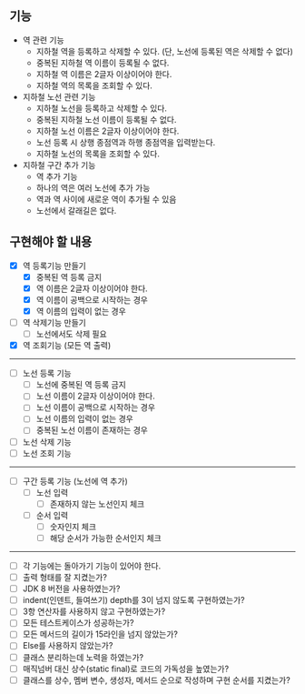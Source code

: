## 기능
- 역 관련 기능
  - 지하철 역을 등록하고 삭제할 수 있다. (단, 노선에 등록된 역은 삭제할 수 없다)
  - 중복된 지하철 역 이름이 등록될 수 없다.
  - 지하철 역 이름은 2글자 이상이어야 한다.
  - 지하철 역의 목록을 조회할 수 있다.
- 지하철 노선 관련 기능
  - 지하철 노선을 등록하고 삭제할 수 있다.
  - 중복된 지하철 노선 이름이 등록될 수 없다.
  - 지하철 노선 이름은 2글자 이상이어야 한다.
  - 노선 등록 시 상행 종점역과 하행 종점역을 입력받는다.
  - 지하철 노선의 목록을 조회할 수 있다.
- 지하철 구간 추가 기능
  - 역 추가 기능
  - 하나의 역은 여러 노선에 추가 가능
  - 역과 역 사이에 새로운 역이 추가될 수 있음
  - 노선에서 갈래길은 없다.

## 구현해야 할 내용
* [X] 역 등록기능 만들기
  * [X] 중복된 역 등록 금지
  * [X] 역 이름은 2글자 이상이어야 한다.
  * [X] 역 이름이 공백으로 시작하는 경우
  * [X] 역 이름의 입력이 없는 경우
* [ ] 역 삭제기능 만들기
  * [ ] 노선에서도 삭제 필요
* [X] 역 조회기능 (모든 역 출력)
<hr>

* [ ] 노선 등록 기능
  * [ ] 노선에 중복된 역 등록 금지
  * [ ] 노선 이름이 2글자 이상이어야 한다.
  * [ ] 노선 이름이 공백으로 시작하는 경우
  * [ ] 노선 이름의 입력이 없는 경우
  * [ ] 중복된 노선 이름이 존재하는 경우
* [ ] 노선 삭제 기능
* [ ] 노선 조회 기능
<hr>

* [ ] 구간 등록 기능 (노선에 역 추가)
  * [ ] 노선 입력
    * [ ] 존재하지 않는 노선인지 체크
  * [ ] 순서 입력
    * [ ] 숫자인지 체크
    * [ ] 해당 순서가 가능한 순서인지 체크

<hr>

* [ ] 각 기능에는 돌아가기 기능이 있어야 한다.
* [ ] 출력 형태를 잘 지켰는가?
* [ ] JDK 8 버전을 사용하였는가?
* [ ] indent(인덴트, 들여쓰기) depth를 3이 넘지 않도록 구현하였는가?
* [ ] 3항 연산자를 사용하지 않고 구현하였는가?
* [ ] 모든 테스트케이스가 성공하는가?
* [ ] 모든 메서드의 길이가 15라인을 넘지 않았는가?
* [ ] Else를 사용하지 않았는가?
* [ ] 클래스 분리하는데 노력을 하였는가?
* [ ] 매직넘버 대신 상수(static final)로 코드의 가독성을 높였는가?
* [ ] 클래스를 상수, 멤버 변수, 생성자, 메서드 순으로 작성하며 구현 순서를 지켰는가?